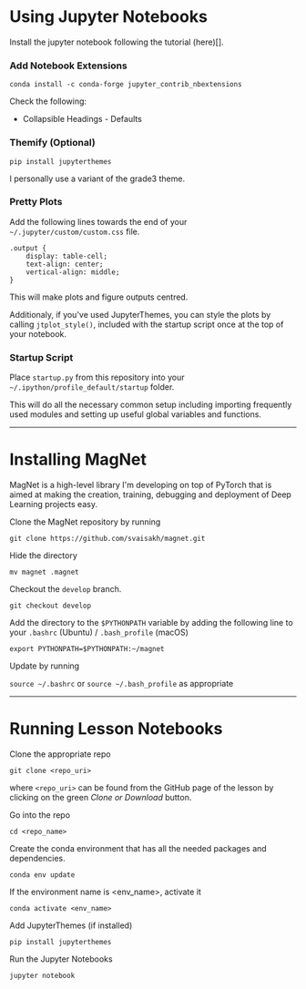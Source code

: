 # Using Jupyter Notebooks

Install the jupyter notebook following the tutorial (here)[].

### Add Notebook Extensions

```conda install -c conda-forge jupyter_contrib_nbextensions```

Check the following:

* Collapsible Headings - Defaults

### Themify (Optional)

```pip install jupyterthemes```

I personally use a variant of the grade3 theme.

### Pretty Plots
Add the following lines towards the end of your ```~/.jupyter/custom/custom.css``` file.

```
.output {
    display: table-cell;
    text-align: center;
    vertical-align: middle;
}
```

This will make plots and figure outputs centred.

Additionaly, if you've used JupyterThemes, you can style the plots by calling ```jtplot_style()```, included with the startup script once at the top of your notebook.

### Startup Script
Place ```startup.py``` from this repository into your ```~/.ipython/profile_default/startup``` folder.

This will do all the necessary common setup including importing frequently used modules and setting up useful global variables and functions.

<hr>

# Installing MagNet

MagNet is a high-level library I'm developing on top of PyTorch that is aimed at making the creation, training, debugging and deployment of Deep Learning projects easy.

Clone the MagNet repository by running

```git clone https://github.com/svaisakh/magnet.git```

Hide the directory

```mv magnet .magnet```

Checkout the ```develop``` branch.

```git checkout develop```

Add the directory to the ```$PYTHONPATH``` variable by adding the following line to your ```.bashrc``` (Ubuntu) / ```.bash_profile``` (macOS)

```export PYTHONPATH=$PYTHONPATH:~/magnet```

Update by running

```source ~/.bashrc``` or ```source ~/.bash_profile``` as appropriate

<hr>

# Running Lesson Notebooks

Clone the appropriate repo

```git clone <repo_uri>```

where ```<repo_uri>``` can be found from the GitHub page of the lesson by clicking on the green _Clone or Download_ button.

Go into the repo

```cd <repo_name>```

Create the conda environment that has all the needed packages and dependencies.

```conda env update```

If the environment name is <env_name>, activate it

```conda activate <env_name>```

Add JupyterThemes (if installed)

```pip install jupyterthemes```

Run the Jupyter Notebooks

```jupyter notebook```


